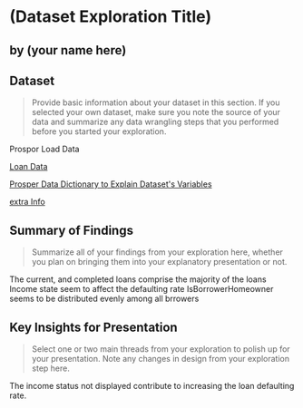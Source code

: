 # (Dataset Exploration Title)
## by (your name here)


## Dataset

> Provide basic information about your dataset in this section. If you selected your own dataset, make sure you note the source of your data and summarize any data wrangling steps that you performed before you started your exploration.

Prospor Load Data

[Loan Data](https://s3.amazonaws.com/udacity-hosted-downloads/ud651/prosperLoanData.csv)

[Prosper Data Dictionary to Explain Dataset's Variables](https://docs.google.com/spreadsheets/d/1gDyi_L4UvIrLTEC6Wri5nbaMmkGmLQBk-Yx3z0XDEtI/edit#gid=0)  

[extra Info](https://docs.google.com/document/d/e/2PACX-1vQmkX4iOT6Rcrin42vslquX2_wQCjIa_hbwD0xmxrERPSOJYDtpNc_3wwK_p9_KpOsfA6QVyEHdxxq7/pub)



## Summary of Findings

> Summarize all of your findings from your exploration here, whether you plan on bringing them into your explanatory presentation or not.


The current, and completed loans comprise the majority of the loans 
Income state seem to affect the defaulting rate
IsBorrowerHomeowner seems to be distributed evenly among all brrowers 

## Key Insights for Presentation

> Select one or two main threads from your exploration to polish up for your presentation. Note any changes in design from your exploration step here.

The income status not displayed contribute to increasing the loan defaulting rate.
